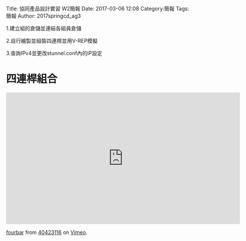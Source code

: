 Title: 協同產品設計實習 W2簡報
Date: 2017-03-06 12:08
Category:簡報
Tags:簡報
Author: 2017springcd_ag3



<!-- PELICAN_END_SUMMARY -->


<p1>1.建立組的倉儲並連結各組員倉儲</p1>	

<p2>2.自行繪製並組裝四連桿並用V-REP模擬</p2>

<p3>3.查詢IPv4並更改stunnel.conf內的IP設定</p3>

# 四連桿組合

<iframe src="https://player.vimeo.com/video/207459787" width="640" height="360" frameborder="0" webkitallowfullscreen mozallowfullscreen allowfullscreen></iframe>
<p><a href="https://vimeo.com/207459787">fourbar</a> from <a href="https://vimeo.com/user47573583">40423116</a> on <a href="https://vimeo.com">Vimeo</a>.</p>



